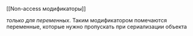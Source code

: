 [[Non-access модификаторы]]

_только для переменных_. Таким модификатором помечаются переменные, которые нужно пропускать при сериализации объекта
